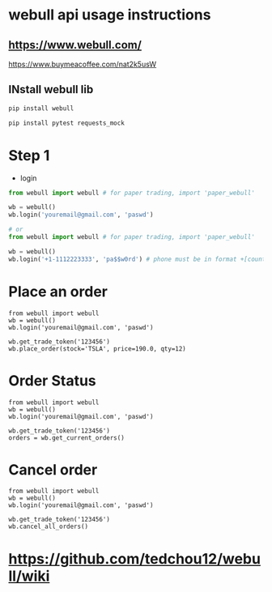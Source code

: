 # webull api usage instructions

## https://www.webull.com/

https://www.buymeacoffee.com/nat2k5usW

## INstall webull lib

```bash
pip install webull

pip install pytest requests_mock
```

# Step 1
- login
```python
from webull import webull # for paper trading, import 'paper_webull'

wb = webull()
wb.login('youremail@gmail.com', 'paswd')

# or 
from webull import webull # for paper trading, import 'paper_webull'

wb = webull()
wb.login('+1-1112223333', 'pa$$w0rd') # phone must be in format +[country_code]-[your number]

```

# Place an order
```
from webull import webull
wb = webull()
wb.login('youremail@gmail.com', 'paswd')

wb.get_trade_token('123456')
wb.place_order(stock='TSLA', price=190.0, qty=12)
```
# Order Status
```
from webull import webull
wb = webull()
wb.login('youremail@gmail.com', 'paswd')

wb.get_trade_token('123456')
orders = wb.get_current_orders()
```
# Cancel order 
```
from webull import webull
wb = webull()
wb.login('youremail@gmail.com', 'paswd')

wb.get_trade_token('123456')
wb.cancel_all_orders()
```
# https://github.com/tedchou12/webull/wiki

